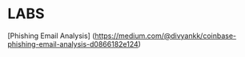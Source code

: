 # LABS
[Phishing Email Analysis] (https://medium.com/@divyankk/coinbase-phishing-email-analysis-d0866182e124)
